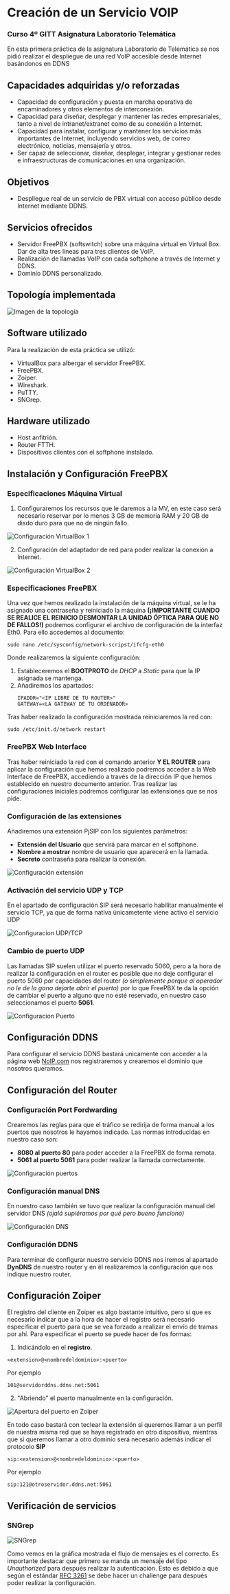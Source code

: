 # Creación de un Servicio VOIP
### Curso 4º GITT Asignatura Laboratorio Telemática

En esta primera práctica de la asignatura Laboratorio de Telemática se nos pidió realizar el despliegue de una red VoIP accesible desde Internet basándonos en DDNS

## Capacidades adquiridas y/o reforzadas

- Capacidad de configuración y puesta en marcha operativa de encaminadores y otros
elementos de interconexión.
- Capacidad para diseñar, desplegar y mantener las redes empresariales, tanto a nivel de
intranet/extranet como de su conexión a Internet.
- Capacidad para instalar, configurar y mantener los servicios más importantes de
Internet, incluyendo servicios web, de correo electrónico, noticias, mensajería y otros.
- Ser capaz de seleccionar, diseñar, desplegar, integrar y gestionar redes e
infraestructuras de comunicaciones en una organización.

## Objetivos

- Despliegue real de un servicio de PBX virtual con acceso público desde Internet mediante DDNS.

## Servicios ofrecidos

- Servidor FreePBX (softswitch) sobre una máquina virtual en Virtual Box. Dar de alta tres líneas para tres clientes de VoIP.
- Realización de llamadas VoIP con cada softphone a través de Internet y DDNS.
- Dominio DDNS personalizado.
 
## Topología implementada
![Imagen de la topología](/topologia.png)

## Software utilizado

Para la realización de esta práctica se utilizó:
- VirtualBox para albergar el servidor FreePBX.
- FreePBX.
- Zoiper.
- Wireshark.
- PuTTY.
- SNGrep.

## Hardware utilizado

- Host anfitrión.
- Router FTTH.
- Dispositivos clientes con el softphone instalado.

## Instalación y Configuración FreePBX

### Especificaciones Máquina Virtual

1. Configuraremos los recursos que le daremos a la MV, en este caso será necesario reservar por lo menos 3 GB de memoria RAM y 20 GB de disdo duro para que no de ningún fallo.
   
![Configuracion VirtualBox 1](/VB1.png)

2. Configuración del adaptador de red para poder realizar la conexión a Internet.
   
![Configuración VirtualBox 2](/VB2.png)

### Especificaciones FreePBX

Una vez que hemos realizado la instalación de la máquina virtual, se le ha asignado una contraseña y reiniciado la máquina **(¡IMPORTANTE CUANDO SE REALICE EL REINICIO DESMONTAR LA UNIDAD ÓPTICA PARA QUE NO DE FALLOS!)** podremos configurar el archivo de configuración de la interfaz Eth0. Para ello accedemos al documento:

~~~
sudo nano /etc/sysconfig/network-scripst/ifcfg-eth0
~~~

Donde realizaremos la siguiente configuración:
1. Estableceremos el **BOOTPROTO** de *DHCP* a *Static* para que la IP asignada se mantenga.
2. Añadiremos los apartados:
    ~~~
    IPADDR="<IP LIBRE DE TU ROUTER>"
    GATEWAY=<LA GATEWAY DE TU ORDENADOR>
    ~~~

Tras haber realizado la configuración mostrada reiniciaremos la red con:

~~~
sudo /etc/init.d/network restart
~~~

### FreePBX Web Interface
Tras haber reiniciado la red con el comando anterior **Y EL ROUTER** para aplicar la configuración que hemos realizado podremos acceder a la Web Interface de FreePBX, accediendo a través de la dirección IP que hemos establecido en nuestro documento anterior. Tras realizar las configuraciones iniciales podremos configurar las extensiones que se nos pide.

### Configuración de las extensiones

Añadiremos una extensión PjSIP con los siguientes parámetros:

- **Extensión del Usuario** que servirá para marcar en el softphone.
- **Nombre a mostrar** nombre de usuario que aparecerá en la llamada.
- **Secreto** contraseña para realizar la conexión.

![Configuración extensión](extension.png)

### Activación del servicio UDP y TCP

En el apartado de configuración SIP será necesario habilitar manualmente el servicio TCP, ya que de forma nativa únicametente viene activo el servicio UDP 

![Configuracion UDP/TCP](udptcp.png)

### Cambio de puerto UDP

Las llamadas SIP suelen utilizar el puerto reservado 5060, pero a la hora de realizar la configuración en el router es posible que no deje configurar el puerto 5060 por capacidades del router *(o simplemente porque al operador no le de la gana dejarte abrir el puerto)* por lo que FreePBX te da la opción de cambiar el puerto a alguno que no esté reservado, en nuestro caso seleccionamos el puerto **5061**.

![Configuracion Puerto](puerto5061udp.png)

## Configuración DDNS

Para configurar el servicio DDNS bastará unicamente con acceder a la página web [NoIP.com](https://www.noip.com/) nos registraremos y crearemos el dominio que nosotros queramos.

## Configuración del Router

### Configuración Port Fordwarding

Crearemos las reglas para que el tráfico se redirija de forma manual a los puertos que nosotros le hayamos indicado. Las normas introducidas en nuestro caso son:

- **8080 al puerto 80** para poder acceder a la FreePBX de forma remota.
- **5061 al puerto 5061** para poder realizar la llamada correctamente.

![Configuración puertos](portfordwarding.png)


### Configuración manual DNS

En nuestro caso también se tuvo que realizar la configuración manual del servidor DNS *(ojalá supiéramos por qué pero bueno funcionó)* 

![Configuración DNS](dns.png)

### Configuración DDNS

Para terminar de configurar nuestro servicio DDNS nos iremos al apartado **DynDNS** de nuestro router y en él realizaremos la configuración que nos indique nuestro router.

## Configuración Zoiper

El registro del cliente en Zoiper es algo bastante intuitivo, pero si que es necesario indicar que a la hora de hacer el registro será necesario especificar el puerto para que se vea forzado a realizar el envío de tramas por ahí. Para especificar el puerto se puede hacer de fos formas:

1. Indicándolo en el **registro**.
~~~
<extension>@<nombredeldominio>:<puerto>
~~~

Por ejemplo

~~~
101@servidorddns.ddns.net:5061
~~~

2. "Abriendo" el puerto manualmente en la configuración.

![Apertura del puerto en Zoiper](zoiper.png)

En todo caso bastará con teclear la extensión si queremos llamar a un perfil de nuestra misma red que se haya registrado en otro dispositivo, mientras que si queremos llamar a otro dominio será necesario además indicar el protocolo **SIP**

~~~
sip:<extension>@<nombredeldominio>:<puerto>
~~~

Por ejemplo

~~~
sip:121@otroservidor.ddns.net:5061
~~~

## Verificación de servicios
### SNGrep

![SNGrep](sngrep.png)

Como vemos en la gráfica mostrada el flujo de mensajes es el correcto. Es importante destacar que primero se manda un mensaje del tipo *Unauthorized* para después realizar la autenticación. Esto es debido a que según el estándar [RFC 3261](https://datatracker.ietf.org/doc/html/rfc3261#page-185) se debe hacer un challenge para después poder realizar la configuración.
